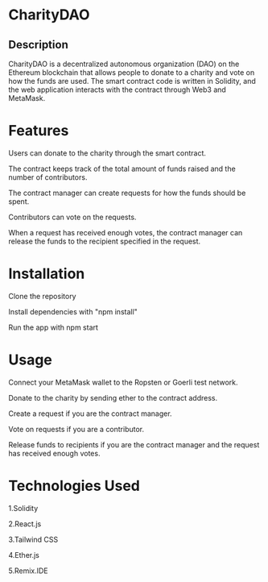 # CharityDAO

## Description

CharityDAO is a decentralized autonomous organization (DAO) on the Ethereum blockchain that allows people to donate to a charity and vote on how the funds are used. The smart contract code is written in Solidity, and the web application interacts with the contract through Web3 and MetaMask.

# Features

Users can donate to the charity through the smart contract.

The contract keeps track of the total amount of funds raised and the number of contributors.

The contract manager can create requests for how the funds should be spent.

Contributors can vote on the requests.

When a request has received enough votes, the contract manager can release the funds to the recipient specified in the request.

# Installation
Clone the repository

Install dependencies with "npm install"

Run the app with npm start

# Usage
Connect your MetaMask wallet to the Ropsten or Goerli test network.

Donate to the charity by sending ether to the contract address.

Create a request if you are the contract manager.

Vote on requests if you are a contributor.

Release funds to recipients if you are the contract manager and the request has received enough votes.

# Technologies Used

1.Solidity

2.React.js

3.Tailwind CSS

4.Ether.js

5.Remix.IDE

